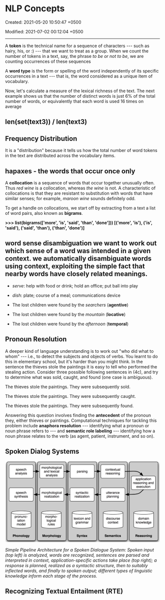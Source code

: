 # NLP Concepts

Created: 2021-05-20 10:50:47 +0500

Modified: 2021-07-02 00:12:04 +0500

---

A **token** is the technical name for a sequence of characters --- such as hairy, his, or :) --- that we want to treat as a group. When we count the number of tokens in a text, say, the phrase *to be or not to be*, we are counting occurrences of these sequences

A **word type** is the form or spelling of the word independently of its specific occurrences in a text --- that is, the word considered as a unique item of vocabulary.

Now, let's calculate a measure of the lexical richness of the text. The next example shows us that the number of distinct words is just 6% of the total number of words, or equivalently that each word is used 16 times on average

## len(set(text3)) / len(text3)

## Frequency Distribution

It is a "distribution" because it tells us how the total number of word tokens in the text are distributed across the vocabulary items.

## hapaxes - the words that occur once only

A **collocation** is a sequence of words that occur together unusually often. Thus *red wine* is a collocation, whereas *the wine* is not. A characteristic of collocations is that they are resistant to substitution with words that have similar senses; for example, *maroon wine* sounds definitely odd.

To get a handle on collocations, we start off by extracting from a text a list of word pairs, also known as **bigrams**.

**>>> list(bigrams(['more', 'is', 'said', 'than', 'done']))
[('more', 'is'), ('is', 'said'), ('said', 'than'), ('than', 'done')]**

## word sense disambiguation we want to work out which sense of a word was intended in a given context. we automatically disambiguate words using context, exploiting the simple fact that nearby words have closely related meanings.
-   *serve*: help with food or drink; hold an office; put ball into play
-   *dish*: plate; course of a meal; communications device


-   The lost children were found by the *searchers* (**agentive**)
-   The lost children were found by the *mountain* (**locative**)
-   The lost children were found by the *afternoon* (**temporal**)

## Pronoun Resolution

A deeper kind of language understanding is to work out "who did what to whom" --- i.e., to detect the subjects and objects of verbs. You learnt to do this in elementary school, but it's harder than you might think. In the sentence the thieves stole the paintings it is easy to tell who performed the stealing action. Consider three possible following sentences in (4c), and try to determine what was sold, caught, and found (one case is ambiguous).

The thieves stole the paintings. They were subsequently sold.

The thieves stole the paintings. They were subsequently caught.

The thieves stole the paintings. They were subsequently found.

Answering this question involves finding the **antecedent** of the pronoun they, either thieves or paintings. Computational techniques for tackling this problem include **anaphora resolution** --- identifying what a pronoun or noun phrase refers to --- and **semantic role labeling** --- identifying how a noun phrase relates to the verb (as agent, patient, instrument, and so on).

## Spoken Dialog Systems

![image](media/NLP_NLP-Concepts-image1.jpeg)

*Simple Pipeline Architecture for a Spoken Dialogue System: Spoken input (top left) is analyzed, words are recognized, sentences are parsed and interpreted in context, application-specific actions take place (top right); a response is planned, realized as a syntactic structure, then to suitably inflected words, and finally to spoken output; different types of linguistic knowledge inform each stage of the process.*

## Recognizing Textual Entailment (RTE)

